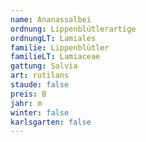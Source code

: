 ```yaml
---
name: Ananassalbei
ordnung: Lippenblütlerartige
ordnungLT: Lamiales
familie: Lippenblütler
familieLT: Lamiaceae
gattung: Salvia
art: rutilans
staude: false
preis: B
jahr: m
winter: false
karlsgarten: false
---
```

